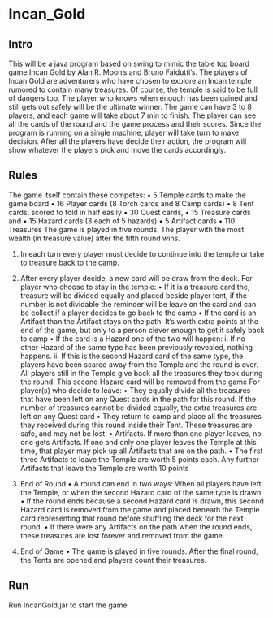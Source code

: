 # Incan_Gold
## Intro
This will be a java program based on swing to mimic the table top board game Incan Gold by Alan R. Moon’s and Bruno Faidutti’s. The players of Incan Gold are adventurers who have chosen to explore an Incan temple rumored to contain many treasures. Of course, the temple is said to be full of dangers too. The player who knows when enough has been gained and still gets out safely will be the ultimate winner. The game can have 3 to 8 players, and each game will take about 7 min to finish. The player can see all the cards of the round and the game process and their scores. Since the program is running on a single machine, player will take turn to make decision. After all the players have decide their action, the program will show whatever the players pick and move the cards accordingly.

## Rules
The game itself contain these competes:
•	5 Temple cards to make the game board 
•	16 Player cards (8 Torch cards and 8 Camp cards) 
•	8 Tent cards, scored to fold in half easily 
•	30 Quest cards, 
•	15 Treasure cards and 
•	15 Hazard cards (3 each of 5 hazards) 
•	5 Artifact cards 
•	110 Treasures
The game is played in five rounds. The player with the most wealth (in treasure value) after the fifth round wins. 
1.	In each turn every player must decide to continue into the temple or take to treasure back to the camp. 
2.	After every player decide, a new card will be draw from the deck. 
For player who choose to stay in the temple:
•	If it is a treasure card the, treasure will be divided equally and placed beside player tent, if the number is not dividable the reminder will be leave on the card and can be collect if a player decides to go back to the camp
•	If the card is an Artifact than the Artifact stays on the path. It’s worth extra points at the end of the game, but only to a person clever enough to get it safely back to camp
•	If the card is a Hazard one of the two will happen:
i.	 If no other Hazard of the same type has been previously revealed, nothing happens.
ii.	If this is the second Hazard card of the same type, the players have been scared away from the Temple and the round is over. All players still in the Temple give back all the treasures they took during the round. This second Hazard card will be removed from the game
For player(s) who decide to leave:
•	They equally divide all the treasures that have been left on any Quest cards in the path for this round. If the number of treasures cannot be divided equally, the extra treasures are left on any Quest card
•	They return to camp and place all the treasures they received during this round inside their Tent. These treasures are safe, and may not be lost.
•	Artifacts. If more than one player leaves, no one gets Artifacts. If one and only one player leaves the Temple at this time, that player may pick up all Artifacts that are on the path.
•	The first three Artifacts to leave the Temple are worth 5 points each. Any further Artifacts that leave the Temple are worth 10 points

3.	End of Round
•	A round can end in two ways: When all players have left the Temple, or when the second Hazard card of the same type is drawn. 
•	If the round ends because a second Hazard card is drawn, this second Hazard card is removed from the game and placed beneath the Temple card representing that round before shuffling the deck for the next round.
•	If there were any Artifacts on the path when the round ends, these treasures are lost forever and removed from the game.
4.	End of Game
•	The game is played in five rounds. After the final round, the Tents are opened and players count their treasures.

## Run
Run IncanGold.jar to start the game
